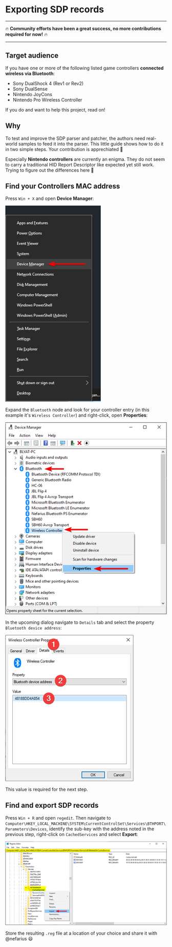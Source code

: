 ﻿# Exporting SDP records

---

🔥 **Community efforts have been a great success, no more contributions required for now!** 🔥

---

## Target audience

If you have one or more of the following listed game controllers **connected wireless via Bluetooth**:

- Sony DualShock 4 (Rev1 or Rev2)
- Sony DualSense
- Nintendo JoyCons
- Nintendo Pro Wireless Controller

If you do and want to help this project, read on!

## Why

To test and improve the SDP parser and patcher, the authors need real-world samples to feed it into the parser. This little guide shows how to do it in two simple steps. Your contribution is apprechiated 🤩

Especially **Nintendo controllers** are currently an enigma. They do not seem to carry a traditional HID Report Descriptor like expected yet still work. Trying to figure out the differences here 🤔

## Find your Controllers MAC address

Press `Win + X` and open **Device Manager**:

![RMvLLE1Kvg.png](images/RMvLLE1Kvg.png)

Expand the `Bluetooth` node and look for your controller entry (in this example it's `Wireless Controller`) and right-click, open **Properties**:

![QkYswUeI9t.png](images/QkYswUeI9t.png)

In the upcoming dialog navigate to `Details` tab and select the property `Bluetooth device address`:

![YjPkM2S0eu.png](images/YjPkM2S0eu.png)

This value is required for the next step.

## Find and export SDP records

Press `Win + R` and open `regedit`. Then navigate to `Computer\HKEY_LOCAL_MACHINE\SYSTEM\CurrentControlSet\Services\BTHPORT\Parameters\Devices`, identify the sub-key with the address noted in the previous step, right-click on `CachedServices` and select **Export**:

![TBYsCVY9dQ.png](images/TBYsCVY9dQ.png)

Store the resulting `.reg` file at a location of your choice and share it with @nefarius 😃
